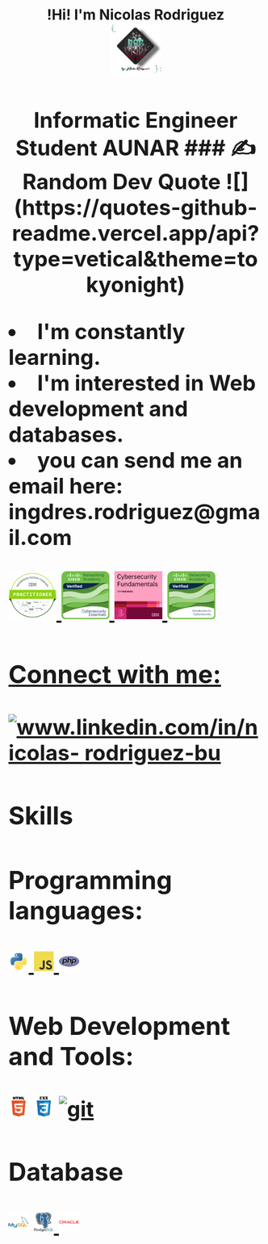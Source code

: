 <h1 align="center">!Hi! I'm Nicolas Rodriguez<a><br>
<img aling="center" width="100" height="100" src="https://github.com/Andres-Nicolas/Andres-Nicolas/blob/main/Logo%20nicolas%20rodriguez.png">
<h2 align="center">Informatic Engineer Student AUNAR
  ### ✍️ Random Dev Quote
![](https://quotes-github-readme.vercel.app/api?type=vetical&theme=tokyonight)
<p>
  <li align ="left">I'm constantly learning.
  <li align ="left">I'm interested in Web development and databases.
  <li align ="left">you can send me an email here: ingdres.rodriguez@gmail.com
</p>
  
<div aling="center">
  <a href ="https://www.credly.com/earner/earned/badge/204c2a00-49a4-4697-a36a-d69313c54e65">
  <img aling="center" width ="95" height="95" src="https://github.com/Andres-Nicolas/Andres-Nicolas/blob/main/Badges_v8-07_Practitioner.png">
  <a href ="https://www.credly.com/earner/earned/badge/4f36cc5d-59fa-4c81-b9e1-3599fc634d9e">
  <img aling="center" width ="95" height="95" src="https://github.com/Andres-Nicolas/Andres-Nicolas/blob/main/CyberEssentials.png">
  <a href ="https://www.credly.com/earner/earned/badge/749f65a2-c71d-46a7-8afc-2c4788d1d0ca">
  <img aling="center" width ="95" height="95" src="https://github.com/Andres-Nicolas/Andres-Nicolas/blob/main/Cybersecurity_Fundamentals.png">
  <a href ="https://www.credly.com/earner/earned/badge/f8f62d8e-4eb4-4c82-b392-edfb31cb5ce5">
  <img aling="center" width ="95" height="95" src="https://github.com/Andres-Nicolas/Andres-Nicolas/blob/main/I2CS__1_.png">
  <!--<a href ="">
  <img aling="center" width ="95" height="95" src="">-->
</div>

<h3 align="left">Connect with me:</h3>
<p align="left">
  <a href="https://www.linkedin.com/in/nicolás-rodríguez-80397a1b9/" target="blank"><img align="center"            src="https://raw.githubusercontent.com/rahuldkjain/github-profile-readme-generator/master/src/images/icons/Social/linked-in-alt.svg" alt="www.linkedin.com/in/nicolas-  rodriguez-bu" height="30" width="40" /></a>
</p>
  
<h3 align="left">Skills</h3>

<h3 align="left">Programming languages:</h3>
<p align="left"> 
  <a href="https://www.python.org" target="_blank" rel="noreferrer">
  <img src="https://raw.githubusercontent.com/devicons/devicon/master/icons/python/python-original.svg" alt="python" width="40" height="40"/> </a>
  <a href="https://developer.mozilla.org/en-US/docs/Web/JavaScript" target="_blank" rel="noreferrer">
  <img src="https://raw.githubusercontent.com/devicons/devicon/master/icons/javascript/javascript-original.svg" alt="javascript" width="40" height="40"/> </a>
  <a href="https://www.php.net" target="_blank" rel="noreferrer">
  <img src="https://raw.githubusercontent.com/devicons/devicon/master/icons/php/php-original.svg" alt="php" width="40" height="40"/> </a>
</p>
    
<h3 align="left">Web Development and Tools:</h3>
<p align="left">
  <a href="https://www.w3.org/html/" target="_blank"    rel="noreferrer">
    <img src="https://raw.githubusercontent.com/devicons/devicon/master/icons/html5/html5-original-wordmark.svg" alt="html5" width="40" height="40"></a>
  <a href="https://www.w3schools.com/css/" target="_blank" rel="noreferrer">
    <img src="https://raw.githubusercontent.com/devicons/devicon/master/icons/css3/css3-original-wordmark.svg" alt="css3" width="40" height="40"/></a> 
  <a href="https://git-scm.com/" target="_blank" rel="noreferrer">
     <img src="https://www.vectorlogo.zone/logos/git-scm/git-scm-icon.svg" alt="git" width="40" height="40"/></a> 
</p>

<h3 align="left">Database</h3>
<p align="left">
  <a href="https://www.mysql.com/" target="_blank" rel="noreferrer">
    <img src="https://raw.githubusercontent.com/devicons/devicon/master/icons/mysql/mysql-original-wordmark.svg" alt="mysql" width="40" height="40"/></a>
  <a href="https://www.postgresql.org" target="_blank" rel="noreferrer">
    <img src="https://raw.githubusercontent.com/devicons/devicon/master/icons/postgresql/postgresql-original-wordmark.svg" alt="postgresql" width="40" height="40"/> 
  <a href="https://www.oracle.com/" target="_blank" rel="noreferrer">
    <img src="https://raw.githubusercontent.com/devicons/devicon/master/icons/oracle/oracle-original.svg" alt="oracle" width="40" height="40"/></a>
</a>
</p>
 
